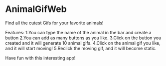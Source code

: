 # AnimalGifWeb
Find all the cutest Gifs for your favorite animals!

Features:
1.You can type the name of the animal in the bar and create a button
2.You can add as many buttons as you like.
3.Click on the button you created and it will generate 10 animal gifs.
4.Click on the animal gif you like, and it will start moving!
5.Reclick the moving gif, and it will become static.

Have fun with this interesting app!